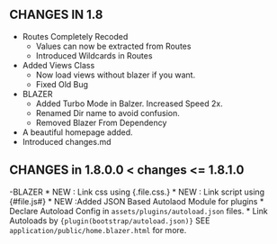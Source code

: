 ## CHANGES IN 1.8

- Routes Completely Recoded
	* Values can now be extracted from Routes
	* Introduced Wildcards in Routes
- Added Views Class
	* Now load views without blazer if you want.
	* Fixed Old Bug
- BLAZER
	* Added Turbo Mode in Balzer. Increased Speed 2x.
	* Renamed Dir name to avoid confusion.
	* Removed Blazer From Dependency
- A beautiful homepage added.
- Introduced changes.md


## CHANGES in   1.8.0.0 < changes <= 1.8.1.0
-BLAZER
	* NEW : Link css using {.file.css.}
	* NEW : Link script using {#file.js#}
	* NEW :Added JSON Based Autolaod Module for plugins
	* Declare Autoload Config in `assets/plugins/autoload.json` files.
	* Link Autoloads by `{plugin(bootstrap/autoload.json)}` SEE `application/public/home.blazer.html` for more.
